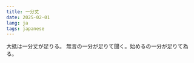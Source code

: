 ```yaml
---
title: 一分丈
date: 2025-02-01
lang: ja
tags: japanese
---
```


大抵は一分丈が足りる。
無言の一分が足りて聞く。始めるの一分が足りて為る。

